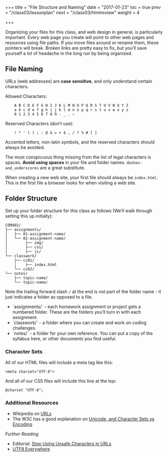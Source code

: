 +++
title = "File Structure and Naming"
date = "2017-01-23"
toc = true
prev = "/class03/lessonplan"
next = "/class03/htmlreview"
weight = 4

+++
      	
Organizing your files for this class, and web design in general, is particularly important. Every web page you create will point to other web pages and resources using file paths. If you move files around or rename them, these pointers will break. Broken links are pretty easy to fix, but you’ll save yourself a *lot* of headache in the long run by being organized.



## File Naming

URLs (web addresses) are **case sensitive**, and only understand certain characters.

Allowed Characters:

```
    A B C D E F G H I J K L M N O P Q R S T U V W X Y Z
    a b c d e f g h i j k l m n o p q r s t u v w x y z
    0 1 2 3 4 5 6 7 8 9 - _ . ~
```

Reserved Characters (don’t use):

```
    ! * ' ( ) ; : @ & = + $ , / ? % # [ ]
```

Accented letters, non-latin symbols, and the reserved characters should always be avoided.

The most conspicuous thing missing from the list of legal characters is spaces. **Avoid using spaces** in your file and folder names. `dashes-and_underscores` are a great substitute.

When creating a new web site, your first file should always be `index.html`. This is the first file a browser looks for when visiting a web site.

Folder Structure
----------------

Set up your folder structure for this class as follows (We’ll walk through setting this up initially):

    COM402/
    ├── assignments/
    │   ├── 01-assignment-name/
    │   └── 02-assignment-name/
    │        ├── img/
    │        ├── css/
    │        ├── js/
    └── classwork/
        ├── cc01/
        │    ├── index.html
        └── cc02/
    └── notes/
        ├── topic-name/
        └── topic-name/

Note the trailing forward slash `/` at the end is not part of the folder name - it just indicates a folder as opposed to a file.

<ul>
<li>
`assignments/` - each homework assignment or project gets a numbered folder. These are the folders you’ll turn in with each assignment.
</li>
<li>
`classwork/` - a folder where you can create and work on coding challenges.
</li>
<li>
`notes/` - a folder for your own reference. You can put a copy of the syllabus here, or other documents you find useful.
</li>
</ul>

### Character Sets

All of our HTML files will include a meta tag like this:

    <meta charset="UTF-8">

And all of our CSS files will include this line at the top:

    @charset "UTF-8";


### Additional Resources

- Wikipedia on [URLs](https://en.wikipedia.org/wiki/Uniform_Resource_Locator#List_of_allowed_URL_characters)
- The W3C has a good explanation on [Unicode, and Character Sets vs Encoding](https://www.w3.org/International/articles/definitions-characters/).

*Further Reading*

- Editorial: [Stop Using Unsafe Characters in URLs](https://perishablepress.com/stop-using-unsafe-characters-in-urls/)
- [UTF8 Everywhere](http://utf8everywhere.org/)